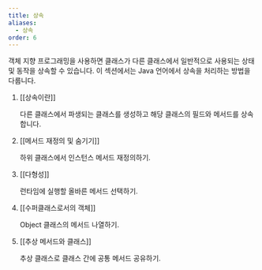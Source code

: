 ```yaml
---
title: 상속
aliases:
  - 상속
order: 6
---
```


객체 지향 프로그래밍을 사용하면 클래스가 다른 클래스에서 일반적으로 사용되는 상태 및 동작을 상속할 수 있습니다. 이 섹션에서는 Java 언어에서 상속을 처리하는 방법을 다룹니다.


1. [[상속이란]]
	
	다른 클래스에서 파생되는 클래스를 생성하고 해당 클래스의 필드와 메서드를 상속합니다.
	
2. [[메서드 재정의 및 숨기기]]
	
	하위 클래스에서 인스턴스 메서드 재정의하기.
	
3. [[다형성]]
	
	런타임에 실행할 올바른 메서드 선택하기.
	
4. [[수퍼클래스로서의 객체]]
	
	Object 클래스의 메서드 나열하기.
	
5. [[추상 메서드와 클래스]]
	
	추상 클래스로 클래스 간에 공통 메서드 공유하기.
	